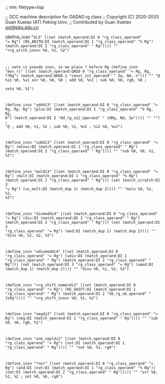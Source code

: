 ;; vim: filetype=lisp

;; GCC machine description for DADAO rg class
;; Copyright (C) 2020-2033 Guan Xuetao (AT) Peking Univ.
;; Contributed by Guan Xuetao <gxt@pku.edu.cn>

(define_insn "<code>di3"
  [(set          (match_operand:DI 0 "rg_class_operand" "=   Rg")
    (RG_ARITH:DI (match_operand:DI 1 "rg_class_operand" "%   Rg")
                 (match_operand:DI 2 "rg_class_operand" "    Rg")))]
	""
	"<rg_arith_insn>	%0, %1, %2")

;; seto is pseudo insn, so we place ? before Rg
(define_insn "mov_ri<mode>"
  [(set (match_operand:QHSD 0 "rg_class_operand"  "= Rg, Rg, ??Rg")
        (match_operand:QHSD 1 "const_int_operand" "  Iw, Nd,    n"))]
	""
	"@
	%s1	%0, %v1
	xor	%0, %0, %0	\; add	%0, %n1	\;	sub	%0, %0, rg0, %0	\;	
	seto	%0, %1")

(define_insn "adddi3"
  [(set      (match_operand:DI 0 "rg_class_operand" "=   Rg, Rg, Rg")
    (plus:DI (match_operand:DI 1 "rg_class_operand" "%   Rg, Rg,  0")
             (match_operand:DI 2 "dd_rg_u12_operand" "  JdRg, Nd, Iw")))]
	"" "")
;	"@
;	add	%0, %1, %2
;	sub	%0, %1, %n2
;	%i2	%0, %v2")

(define_insn "subdi3"
  [(set       (match_operand:DI 0 "rg_class_operand" "= Rg")
    (minus:DI (match_operand:DI 1 "rg_class_operand" "  Rg")
              (match_operand:DI 2 "rg_class_operand" "  Rg")))]
	""
	"sub	%0, %0, %1, %2")

(define_insn "muldi3"
  [(set      (match_operand:DI 0 "rg_class_operand" "= Rg")
    (mult:DI (match_operand:DI 1 "rg_class_operand" "% Rg")
             (match_operand:DI 2 "rg_class_operand" "  Rg")))
   (set      (match_scratch:DI 3                    "= Rg")
             (us_mult:DI (match_dup 1) (match_dup 2)))]
	""
	"mulu	%0, %1, %2, %3")

(define_insn "divmoddi4"
  [(set     (match_operand:DI 0 "rg_class_operand" "= Rg")
    (div:DI (match_operand:DI 1 "rg_class_operand" "  Rg")
            (match_operand:DI 2 "rg_class_operand" "  Rg")))
   (set     (match_operand:DI 3 "rg_class_operand" "= Rg")
            (mod:DI (match_dup 1) (match_dup 2)))]
	""
	"divs	%0, %1, %2, %3")

(define_insn "udivmoddi4"
  [(set      (match_operand:DI 0 "rg_class_operand" "= Rg")
    (udiv:DI (match_operand:DI 1 "rg_class_operand" "  Rg")
             (match_operand:DI 2 "rg_class_operand" "  Rg")))
   (set      (match_operand:DI 3 "rg_class_operand" "= Rg")
             (umod:DI (match_dup 1) (match_dup 2)))]
	""
	"divu	%0, %1, %2, %3")

(define_insn "<rg_shift_name>di3"
  [(set          (match_operand:DI 0 "rg_class_operand" "=   Rg")
    (RG_SHIFT:DI (match_operand:DI 1 "rg_class_operand" "    Rg")
                 (match_operand:DI 2 "dd_rg_u6_operand" "  JsRg")))]
	""
	"<rg_shift_insn>	%0, %1, %2")

(define_insn "negdi2"
  [(set     (match_operand:DI 0 "rg_class_operand" "= Rg")
    (neg:DI (match_operand:DI 1 "rg_class_operand" "  Rg")))]
	""
	"sub	%0, %0, rg0, %1")

(define_insn "one_cmpldi2"
  [(set     (match_operand:DI 0 "rg_class_operand" "= Rg")
    (not:DI (match_operand:DI 1 "rg_class_operand" "  Rg")))]
	""
	"not	%0, %1, rg0")

(define_insn "*nor"
  [(set             (match_operand:DI 0 "rg_class_operand" "=   Rg")
    (and:DI (not:DI (match_operand:DI 1 "rg_class_operand" "%   Rg"))
            (not:DI (match_operand:DI 2 "rg_class_operand" "    Rg"))))]
	""
	"orr	%0, %1, %2	\;	not	%0, %0, rg0")
